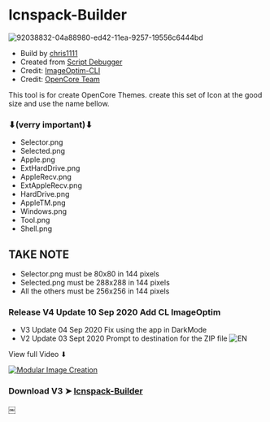 # Icnspack-Builder

![92038832-04a88980-ed42-11ea-9257-19556c6444bd](https://user-images.githubusercontent.com/6248794/92473755-02fb1d80-f1a9-11ea-8f17-607fd1a2b536.png)

- Build by [chris1111](https://github.com/chris1111/)
- Created from [Script Debugger](https://latenightsw.com/)
- Credit: [ImageOptim-CLI](https://github.com/acidanthera/OpenCorePkg)
- Credit: [OpenCore Team](https://github.com/JamieMason/ImageOptim-CLI#installation)

This tool is for create OpenCore Themes. create this set of Icon at the good size and use the name bellow.
### ⬇(verry important)⬇
 
- Selector.png
- Selected.png
- Apple.png
- ExtHardDrive.png
- AppleRecv.png
- ExtAppleRecv.png
- HardDrive.png
- AppleTM.png
- Windows.png
- Tool.png
- Shell.png

## TAKE NOTE 
- Selector.png must be 80x80 in 144 pixels
- Selected.png must be 288x288 in 144 pixels
- All the others must be 256x256 in 144 pixels


### Release V4 Update 10 Sep 2020 Add CL ImageOptim
- V3 Update 04 Sep 2020 Fix using the app in DarkMode
- V2 Update 03 Sept 2020 Prompt to destination for the ZIP file
![EN](https://user-images.githubusercontent.com/6248794/92121680-8d6a0880-edc8-11ea-96a4-7630a7ca6e51.png)


View full Video ⬇︎

[![Modular Image Creation](https://i.ibb.co/K5bFrB5/VIDEO.png)](https://youtu.be/nxrENX-bslg)


### Download V3 ➤ [Icnspack-Builder](https://github.com/chris1111/Icnspack-Builder/releases/tag/V4)

￼

